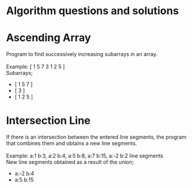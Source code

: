 # Algorithm questions and solutions

# Ascending Array
Program to find successively increasing subarrays in an array.
<br/>
<br/>
Example: [ 1 5 7 3 1 2 5 ]
<br/>
Subarrays;
- [ 1 5 7 ] 
- [ 3 ] 
- [ 1 2 5 ]

# Intersection Line
If there is an intersection between the entered line segments, the program that combines them and obtains a new line segments.
<br/>
<br/>
Example: a:1 b:3, a:2 b:4, a:5 b:8, a:7 b:15, a:-2 b:2 line segments
<br/>
New line segments obtained as a result of the union;
- a:-2 b:4
- a:5 b:15
